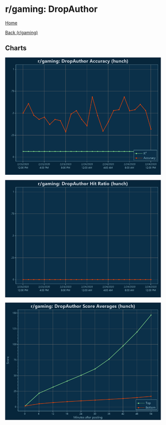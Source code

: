 # r/gaming: DropAuthor

[Home](../../index.md)

[Back (r/gaming)](../hunch_gaming.md)

## Charts

![r/gaming R² (hunch)](../../images/models/hunch_gaming_DropAuthor_Accuracy.png "r/gaming R² (hunch)")

![r/gaming Hit Ratio (hunch)](../../images/models/hunch_gaming_DropAuthor_HitRatio.png "r/gaming Hit Ratio (hunch)")

![r/gaming Score Averages (hunch)](../../images/models/hunch_gaming_DropAuthor_Scores.png "r/gaming Score Averages (hunch)")

